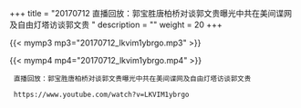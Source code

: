 +++
title = "20170712  直播回放：郭宝胜唐柏桥对谈郭文贵曝光中共在美间谍网及自由灯塔访谈郭文贵 "
description = ""
weight = 20
+++

{{< mymp3 mp3="20170712_lkvim1ybrgo.mp3" >}}

{{< mymp4 mp4="20170712_lkvim1ybrgo.mp4" >}}

     直播回放：郭宝胜唐柏桥对谈郭文贵曝光中共在美间谍网及自由灯塔访谈郭文贵 
     
     https://www.youtube.com/watch?v=LKVIM1ybrgo 
